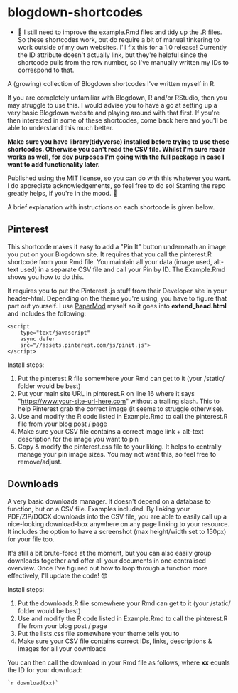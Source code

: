 # blogdown-shortcodes

- 📝 I still need to improve the example.Rmd files and tidy up the .R files. So these shortcodes work, but do require a bit of manual tinkering to work outside of my own websites. I'll fix this for a 1.0 release! Currently the ID attribute doesn't actually link, but they're helpful since the shortcode pulls from the row number, so I've manually written my IDs to correspond to that.

A (growing) collection of Blogdown shortcodes I've written myself in R.

If you are completely unfamiliar with Blogdown, R and/or RStudio, then you may struggle to use this. I would advise you to have a go at setting up a very basic Blogdown website and playing around with that first. If you're then interested in some of these shortcodes, come back here and you'll be able to understand this much better.

**Make sure you have library(tidyverse) installed before trying to use these shortcodes. Otherwise you can't read the CSV file. Whilst I'm sure readr works as well, for dev purposes I'm going with the full package in case I want to add functionality later.**

Published using the MIT license, so you can do with this whatever you want. I do appreciate acknowledgements, so feel free to do so! Starring the repo greatly helps, if you're in the mood. 💫

<!-- In Dutch, you can see these shortcodes in action on [my education website](https://www.lerenleukermaken.nl/). -->

A brief explanation with instructions on each shortcode is given below.

## Pinterest

This shortcode makes it easy to add a "Pin It" button underneath an image you put on your Blogdown site. It requires that you call the pinterest.R shortcode from your Rmd file. You maintain all your data (image used, alt-text used) in a separate CSV file and call your Pin by ID. The Example.Rmd shows you how to do this.

It requires you to put the Pinterest .js stuff from their Developer site in your header-html. Depending on the theme you're using, you have to figure that part out yourself. I use [PaperMod](https://github.com/adityatelange/hugo-PaperMod) myself so it goes into **extend_head.html** and includes the following:

```
<script
    type="text/javascript"
    async defer
    src="//assets.pinterest.com/js/pinit.js">
</script>
```

Install steps:

1. Put the pinterest.R file somewhere your Rmd can get to it (your /static/ folder would be best)
2. Put your main site URL in pinterest.R on line 16 where it says "https://www.your-site-url-here.com" without a trailing slash. This to help Pinterest grab the correct image (it seems to struggle otherwise).
3. Use and modify the R code listed in Example.Rmd to call the pinterest.R file from your blog post / page
4. Make sure your CSV file contains a correct image link + alt-text description for the image you want to pin
5. Copy & modify the pinterest.css file to your liking. It helps to centrally manage your pin image sizes. You may not want this, so feel free to remove/adjust.

## Downloads

A very basic downloads manager. It doesn't depend on a database to function, but on a CSV file. Examples included. By linking your PDF/ZIP/DOCX downloads into the CSV file, you are able to easily call up a nice-looking download-box anywhere on any page linking to your resource. It includes the option to have a screenshot (max height/width set to 150px) for your file too.

It's still a bit brute-force at the moment, but you can also easily group downloads together and offer all your documents in one centralised overview. Once I've figured out how to loop through a function more effectively, I'll update the code! 😎

Install steps:

1. Put the downloads.R file somewhere your Rmd can get to it (your /static/ folder would be best)
2. Use and modify the R code listed in Example.Rmd to call the pinterest.R file from your blog post / page
2. Put the lists.css file somewhere your theme tells you to
3. Make sure your CSV file contains correct IDs, links, descriptions & images for all your downloads

You can then call the download in your Rmd file as follows, where **xx** equals the ID for your download:

```
`r download(xx)`
```